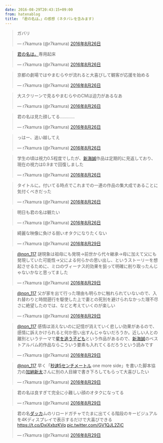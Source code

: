 ```yaml
---
date: 2016-08-29T20:43:15+09:00
from: hatenablog
title: 「君の名は。」の感想 (ネタバレを含みます)
---
```


<p><blockquote class="twitter-tweet" data-lang="ja"><p lang="ja" dir="ltr">ガバリ</p>&mdash; r7kamura (@r7kamura) <a href="https://twitter.com/r7kamura/status/768963924418895872">2016年8月26日</a></blockquote><script async src="//platform.twitter.com/widgets.js" charset="utf-8"></script></p>

<p><blockquote class="twitter-tweet" data-lang="ja"><p lang="ja" dir="ltr"><a class="keyword" href="http://d.hatena.ne.jp/keyword/%B7%AF%A4%CE%CC%BE%A4%CF%A1%A3">君の名は。</a>専用起床</p>&mdash; r7kamura (@r7kamura) <a href="https://twitter.com/r7kamura/status/768964039372214272">2016年8月26日</a></blockquote><script async src="//platform.twitter.com/widgets.js" charset="utf-8"></script></p>

<p><blockquote class="twitter-tweet" data-lang="ja"><p lang="ja" dir="ltr">京都の劇場ではやまむらやが流れると大喜びして観客が応援を始める</p>&mdash; r7kamura (@r7kamura) <a href="https://twitter.com/r7kamura/status/769006824355803136">2016年8月26日</a></blockquote><script async src="//platform.twitter.com/widgets.js" charset="utf-8"></script></p>

<p><blockquote class="twitter-tweet" data-lang="ja"><p lang="ja" dir="ltr">大スクリーンで見るやまむらやのCMは迫力があるなあ</p>&mdash; r7kamura (@r7kamura) <a href="https://twitter.com/r7kamura/status/768971515475865600">2016年8月26日</a></blockquote><script async src="//platform.twitter.com/widgets.js" charset="utf-8"></script></p>

<p><blockquote class="twitter-tweet" data-lang="ja"><p lang="ja" dir="ltr">君の名は見た顔してる…………</p>&mdash; r7kamura (@r7kamura) <a href="https://twitter.com/r7kamura/status/769001403335311360">2016年8月26日</a></blockquote><script async src="//platform.twitter.com/widgets.js" charset="utf-8"></script></p>

<p><blockquote class="twitter-tweet" data-lang="ja"><p lang="ja" dir="ltr">っはー、追い越してえ</p>&mdash; r7kamura (@r7kamura) <a href="https://twitter.com/r7kamura/status/769216134914506754">2016年8月26日</a></blockquote><script async src="//platform.twitter.com/widgets.js" charset="utf-8"></script></p>

<p><blockquote class="twitter-tweet" data-lang="ja"><p lang="ja" dir="ltr">学生の頃は視力0.5程度でしたが、<a class="keyword" href="http://d.hatena.ne.jp/keyword/%BF%B7%B3%A4%C0%BF">新海誠</a>作品は定期的に見返しており、現在の視力は0.9まで回復しました</p>&mdash; r7kamura (@r7kamura) <a href="https://twitter.com/r7kamura/status/769181840598978560">2016年8月26日</a></blockquote><script async src="//platform.twitter.com/widgets.js" charset="utf-8"></script></p>

<p><blockquote class="twitter-tweet" data-lang="ja"><p lang="ja" dir="ltr">タイトルに。付いてる時点でこれまでの一連の作品の集大成であることに気付くべきだった</p>&mdash; r7kamura (@r7kamura) <a href="https://twitter.com/r7kamura/status/769192158267965440">2016年8月26日</a></blockquote><script async src="//platform.twitter.com/widgets.js" charset="utf-8"></script></p>

<p><blockquote class="twitter-tweet" data-lang="ja"><p lang="ja" dir="ltr">明日も君の名は観たい</p>&mdash; r7kamura (@r7kamura) <a href="https://twitter.com/r7kamura/status/769187545624092672">2016年8月26日</a></blockquote><script async src="//platform.twitter.com/widgets.js" charset="utf-8"></script></p>

<p><blockquote class="twitter-tweet" data-lang="ja"><p lang="ja" dir="ltr">綺麗な映像に負ける弱いオタクになりたくない</p>&mdash; r7kamura (@r7kamura) <a href="https://twitter.com/r7kamura/status/770116085433659392">2016年8月29日</a></blockquote><script async src="//platform.twitter.com/widgets.js" charset="utf-8"></script></p>

<p><blockquote class="twitter-tweet" data-lang="ja"><p lang="ja" dir="ltr"><a href="https://twitter.com/non_117">@non_117</a> 謎現象は祖母にも発現→前世から代々継承→母に加えて父にも発現していた可能性→父による何らかの思い出し、というストーリーを想起させるために、ミロのヴィーナス的効果を狙って明確に削り取ったんじゃないかなと思ってました</p>&mdash; r7kamura (@r7kamura) <a href="https://twitter.com/r7kamura/status/770217565289222144">2016年8月29日</a></blockquote><script async src="//platform.twitter.com/widgets.js" charset="utf-8"></script></p>

<p><blockquote class="twitter-tweet" data-lang="ja"><p lang="ja" dir="ltr"><a href="https://twitter.com/non_117">@non_117</a> 父が家を出て行った理由も明らかに触れられていないので、入れ替わりと時間遡行を駆使した上で妻との死別を避けられなかった理不尽さに絶望したのでは、などと考えていくのが楽しい</p>&mdash; r7kamura (@r7kamura) <a href="https://twitter.com/r7kamura/status/770220325044826112">2016年8月29日</a></blockquote><script async src="//platform.twitter.com/widgets.js" charset="utf-8"></script></p>

<p><blockquote class="twitter-tweet" data-lang="ja"><p lang="ja" dir="ltr"><a href="https://twitter.com/non_117">@non_117</a> 感情は消えないのに記憶が消えていく悲しい効果があるので、感情に訴えかけられると何か思い出すんじゃないだろうか。近しい人との離別というテーマで<a class="keyword" href="http://d.hatena.ne.jp/keyword/%C0%B1%A4%F2%C4%C9%A4%A6%BB%D2%A4%C9%A4%E2">星を追う子ども</a>という作品があるので、<a class="keyword" href="http://d.hatena.ne.jp/keyword/%BF%B7%B3%A4%C0%BF">新海誠</a>のベストアルバム的作品ならこういう要素も入れてくるだろうという読みです</p>&mdash; r7kamura (@r7kamura) <a href="https://twitter.com/r7kamura/status/770222031757385728">2016年8月29日</a></blockquote><script async src="//platform.twitter.com/widgets.js" charset="utf-8"></script></p>

<p><blockquote class="twitter-tweet" data-lang="ja"><p lang="ja" dir="ltr"><a href="https://twitter.com/non_117">@non_117</a> 早く「<a class="keyword" href="http://d.hatena.ne.jp/keyword/%C9%C3%C2%AE5%A5%BB%A5%F3%A5%C1%A5%E1%A1%BC%A5%C8%A5%EB">秒速5センチメートル</a> one more side」を書いた脚本協力の<a class="keyword" href="http://d.hatena.ne.jp/keyword/%B2%C3%C7%BC%BF%B7%C2%C0">加納新太</a>さんに別の人目線で書き下ろしてもらって大喜びしたい</p>&mdash; r7kamura (@r7kamura) <a href="https://twitter.com/r7kamura/status/770224662118674434">2016年8月29日</a></blockquote><script async src="//platform.twitter.com/widgets.js" charset="utf-8"></script></p>

<p><blockquote class="twitter-tweet" data-lang="ja"><p lang="ja" dir="ltr">君の名は良すぎて完全に小難しい顔のオタクになってる</p>&mdash; r7kamura (@r7kamura) <a href="https://twitter.com/r7kamura/status/770223174860410880">2016年8月29日</a></blockquote><script async src="//platform.twitter.com/widgets.js" charset="utf-8"></script></p>

<p><blockquote class="twitter-tweet" data-lang="ja"><p lang="ja" dir="ltr">君の名<a class="keyword" href="http://d.hatena.ne.jp/keyword/%A5%C0%A5%C3%A5%AB">ダッカ</a>ムのリロードガチャでたまに出てくる階段のキービジュアルを4Kディスプレイで表示するだけで大喜びできる <a href="https://t.co/DxiXxbzKVq">https://t.co/DxiXxbzKVq</a> <a href="https://t.co/GV1QJL2ZjC">pic.twitter.com/GV1QJL2ZjC</a></p>&mdash; r7kamura (@r7kamura) <a href="https://twitter.com/r7kamura/status/770229535996383232">2016年8月29日</a></blockquote><script async src="//platform.twitter.com/widgets.js" charset="utf-8"></script></p>

